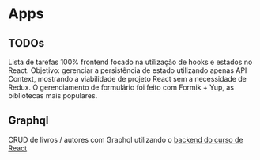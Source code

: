 # Apps

## TODOs
Lista de tarefas 100% frontend focado na utilização de hooks e estados no React.
Objetivo: gerenciar a persistência de estado utilizando apenas API Context, mostrando a viabilidade de projeto React sem a necessidade de Redux. O gerenciamento de formulário foi feito com Formik + Yup, as bibliotecas mais populares.

## Graphql
CRUD de livros / autores com Graphql utilizando o [backend do curso de React](https://github.com/luckasnix/book-list-api)
